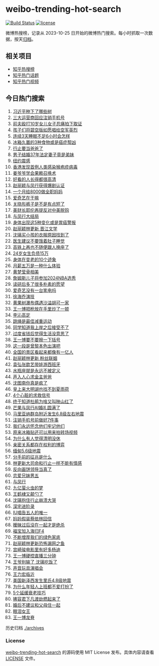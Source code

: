 # weibo-trending-hot-search

[![Build Status](https://github.com/justjavac/weibo-trending-hot-search/workflows/ci/badge.svg?branch=master)](https://github.com/justjavac/weibo-trending-hot-search/actions)
[![license](https://img.shields.io/github/license/justjavac/weibo-trending-hot-search)](https://github.com/justjavac/weibo-trending-hot-search/blob/master/LICENSE)

微博热搜榜，记录从 2023-10-25 日开始的微博热门搜索。每小时抓取一次数据，按天[归档](./archives)。

## 相关项目

- [知乎热搜榜](https://github.com/justjavac/zhihu-trending-top-search)
- [知乎热门话题](https://github.com/justjavac/zhihu-trending-hot-questions)
- [知乎热门视频](https://github.com/justjavac/zhihu-trending-hot-video)

## 今日热门搜索

<!-- BEGIN -->
<!-- 最后更新时间 Sat Apr 06 2024 07:19:01 GMT+0800 (China Standard Time) -->

1. [习近平种下了哪些树](https://s.weibo.com//weibo?q=%23%E4%B9%A0%E8%BF%91%E5%B9%B3%E7%A7%8D%E4%B8%8B%E4%BA%86%E5%93%AA%E4%BA%9B%E6%A0%91%23&Refer=new_time)
1. [三大运营商回应注销手机号](https://s.weibo.com//weibo?q=%23%E4%B8%89%E5%A4%A7%E8%BF%90%E8%90%A5%E5%95%86%E5%9B%9E%E5%BA%94%E6%B3%A8%E9%94%80%E6%89%8B%E6%9C%BA%E5%8F%B7%23&t=31&band_rank=25&Refer=top)
1. [前夫殴打10岁女儿女子忍痛拍下取证](https://s.weibo.com//weibo?q=%23%E5%89%8D%E5%A4%AB%E6%AE%B4%E6%89%9310%E5%B2%81%E5%A5%B3%E5%84%BF%E5%A5%B3%E5%AD%90%E5%BF%8D%E7%97%9B%E6%8B%8D%E4%B8%8B%E5%8F%96%E8%AF%81%23&t=31&band_rank=2&Refer=top)
1. [孩子们将碧空版如愿唱给空军英烈](https://s.weibo.com//weibo?q=%23%E5%AD%A9%E5%AD%90%E4%BB%AC%E5%B0%86%E7%A2%A7%E7%A9%BA%E7%89%88%E5%A6%82%E6%84%BF%E5%94%B1%E7%BB%99%E7%A9%BA%E5%86%9B%E8%8B%B1%E7%83%88%23&t=31&band_rank=3&Refer=top)
1. [连续3天睡眠不足6小时会怎样](https://s.weibo.com//weibo?q=%23%E8%BF%9E%E7%BB%AD3%E5%A4%A9%E7%9D%A1%E7%9C%A0%E4%B8%8D%E8%B6%B36%E5%B0%8F%E6%97%B6%E4%BC%9A%E6%80%8E%E6%A0%B7%23&t=31&band_rank=4&Refer=top)
1. [冰箱久置的3种食物或是癌症帮凶](https://s.weibo.com//weibo?q=%23%E5%86%B0%E7%AE%B1%E4%B9%85%E7%BD%AE%E7%9A%843%E7%A7%8D%E9%A3%9F%E7%89%A9%E6%88%96%E6%98%AF%E7%99%8C%E7%97%87%E5%B8%AE%E5%87%B6%23&t=31&band_rank=31&Refer=top)
1. [行止要当爸爸了](https://s.weibo.com//weibo?q=%23%E8%A1%8C%E6%AD%A2%E8%A6%81%E5%BD%93%E7%88%B8%E7%88%B8%E4%BA%86%23&t=31&band_rank=6&Refer=top)
1. [男子结婚37年法定妻子竟是弟妹](https://s.weibo.com//weibo?q=%23%E7%94%B7%E5%AD%90%E7%BB%93%E5%A9%9A37%E5%B9%B4%E6%B3%95%E5%AE%9A%E5%A6%BB%E5%AD%90%E7%AB%9F%E6%98%AF%E5%BC%9F%E5%A6%B9%23&t=31&band_rank=29&Refer=top)
1. [纽约震感](https://s.weibo.com//weibo?q=%E7%BA%BD%E7%BA%A6%E9%9C%87%E6%84%9F&t=31&band_rank=4&Refer=top)
1. [香港发现首例人类感染猴疱疹病毒](https://s.weibo.com//weibo?q=%23%E9%A6%99%E6%B8%AF%E5%8F%91%E7%8E%B0%E9%A6%96%E4%BE%8B%E4%BA%BA%E7%B1%BB%E6%84%9F%E6%9F%93%E7%8C%B4%E7%96%B1%E7%96%B9%E7%97%85%E6%AF%92%23&t=31&band_rank=11&Refer=top)
1. [姜爷爷学会果赖召唤术](https://s.weibo.com//weibo?q=%23%E5%A7%9C%E7%88%B7%E7%88%B7%E5%AD%A6%E4%BC%9A%E6%9E%9C%E8%B5%96%E5%8F%AC%E5%94%A4%E6%9C%AF%23&t=31&band_rank=10&Refer=top)
1. [好看的人长得都很高清](https://s.weibo.com//weibo?q=%23%E5%A5%BD%E7%9C%8B%E7%9A%84%E4%BA%BA%E9%95%BF%E5%BE%97%E9%83%BD%E5%BE%88%E9%AB%98%E6%B8%85%23&t=31&band_rank=12&Refer=top)
1. [赵丽颖与凤行获得爆剧认证](https://s.weibo.com//weibo?q=%23%E8%B5%B5%E4%B8%BD%E9%A2%96%E4%B8%8E%E5%87%A4%E8%A1%8C%E8%8E%B7%E5%BE%97%E7%88%86%E5%89%A7%E8%AE%A4%E8%AF%81%23&t=31&band_rank=12&Refer=top)
1. [一个月给8000做全职妈妈](https://s.weibo.com//weibo?q=%E4%B8%80%E4%B8%AA%E6%9C%88%E7%BB%998000%E5%81%9A%E5%85%A8%E8%81%8C%E5%A6%88%E5%A6%88&t=31&band_rank=15&Refer=top)
1. [爱奇艺在干嘛](https://s.weibo.com//weibo?q=%E7%88%B1%E5%A5%87%E8%89%BA%E5%9C%A8%E5%B9%B2%E5%98%9B&t=31&band_rank=8&Refer=top)
1. [关晓彤裤子是不是有点短了](https://s.weibo.com//weibo?q=%23%E5%85%B3%E6%99%93%E5%BD%A4%E8%A3%A4%E5%AD%90%E6%98%AF%E4%B8%8D%E6%98%AF%E6%9C%89%E7%82%B9%E7%9F%AD%E4%BA%86%23&t=31&band_rank=35&Refer=top)
1. [美财长耶伦再提反对中美脱钩](https://s.weibo.com//weibo?q=%23%E7%BE%8E%E8%B4%A2%E9%95%BF%E8%80%B6%E4%BC%A6%E5%86%8D%E6%8F%90%E5%8F%8D%E5%AF%B9%E4%B8%AD%E7%BE%8E%E8%84%B1%E9%92%A9%23&t=31&band_rank=30&Refer=top)
1. [与凤行大结局](https://s.weibo.com//weibo?q=%E4%B8%8E%E5%87%A4%E8%A1%8C%E5%A4%A7%E7%BB%93%E5%B1%80&t=31&band_rank=7&Refer=top)
1. [身体出现这5种变化或是胃癌警报](https://s.weibo.com//weibo?q=%23%E8%BA%AB%E4%BD%93%E5%87%BA%E7%8E%B0%E8%BF%995%E7%A7%8D%E5%8F%98%E5%8C%96%E6%88%96%E6%98%AF%E8%83%83%E7%99%8C%E8%AD%A6%E6%8A%A5%23&t=31&band_rank=18&Refer=top)
1. [赵丽颖林更新 晋江文学](https://s.weibo.com//weibo?q=%E8%B5%B5%E4%B8%BD%E9%A2%96%E6%9E%97%E6%9B%B4%E6%96%B0%20%E6%99%8B%E6%B1%9F%E6%96%87%E5%AD%A6&t=31&band_rank=13&Refer=top)
1. [沈璃买小孩的衣服原因找到了](https://s.weibo.com//weibo?q=%23%E6%B2%88%E7%92%83%E4%B9%B0%E5%B0%8F%E5%AD%A9%E7%9A%84%E8%A1%A3%E6%9C%8D%E5%8E%9F%E5%9B%A0%E6%89%BE%E5%88%B0%E4%BA%86%23&t=31&band_rank=20&Refer=top)
1. [医生建议不要饿着肚子睡觉](https://s.weibo.com//weibo?q=%23%E5%8C%BB%E7%94%9F%E5%BB%BA%E8%AE%AE%E4%B8%8D%E8%A6%81%E9%A5%BF%E7%9D%80%E8%82%9A%E5%AD%90%E7%9D%A1%E8%A7%89%23&t=31&band_rank=21&Refer=top)
1. [高铁上再也不随便跟人换座了](https://s.weibo.com//weibo?q=%23%E9%AB%98%E9%93%81%E4%B8%8A%E5%86%8D%E4%B9%9F%E4%B8%8D%E9%9A%8F%E4%BE%BF%E8%B7%9F%E4%BA%BA%E6%8D%A2%E5%BA%A7%E4%BA%86%23&t=31&band_rank=27&Refer=top)
1. [24岁女生负债15万](https://s.weibo.com//weibo?q=%2324%E5%B2%81%E5%A5%B3%E7%94%9F%E8%B4%9F%E5%80%BA15%E4%B8%87%23&t=31&band_rank=24&Refer=top)
1. [身体在变老的10个迹象](https://s.weibo.com//weibo?q=%23%E8%BA%AB%E4%BD%93%E5%9C%A8%E5%8F%98%E8%80%81%E7%9A%8410%E4%B8%AA%E8%BF%B9%E8%B1%A1%23&t=31&band_rank=32&Refer=top)
1. [月薪五万是一种什么体验](https://s.weibo.com//weibo?q=%23%E6%9C%88%E8%96%AA%E4%BA%94%E4%B8%87%E6%98%AF%E4%B8%80%E7%A7%8D%E4%BB%80%E4%B9%88%E4%BD%93%E9%AA%8C%23&t=31&band_rank=22&Refer=top)
1. [黄梦莹骨相美](https://s.weibo.com//weibo?q=%23%E9%BB%84%E6%A2%A6%E8%8E%B9%E9%AA%A8%E7%9B%B8%E7%BE%8E%23&t=31&band_rank=26&Refer=top)
1. [詹姆斯儿子将参加2024NBA选秀](https://s.weibo.com//weibo?q=%23%E8%A9%B9%E5%A7%86%E6%96%AF%E5%84%BF%E5%AD%90%E5%B0%86%E5%8F%82%E5%8A%A02024NBA%E9%80%89%E7%A7%80%23&t=31&band_rank=27&Refer=top)
1. [读研后多了很多朴素的愿望](https://s.weibo.com//weibo?q=%23%E8%AF%BB%E7%A0%94%E5%90%8E%E5%A4%9A%E4%BA%86%E5%BE%88%E5%A4%9A%E6%9C%B4%E7%B4%A0%E7%9A%84%E6%84%BF%E6%9C%9B%23&t=31&band_rank=16&Refer=top)
1. [爱奇艺没有一台笔电吗](https://s.weibo.com//weibo?q=%E7%88%B1%E5%A5%87%E8%89%BA%E6%B2%A1%E6%9C%89%E4%B8%80%E5%8F%B0%E7%AC%94%E7%94%B5%E5%90%97&t=31&band_rank=5&Refer=top)
1. [徐海乔演技](https://s.weibo.com//weibo?q=%E5%BE%90%E6%B5%B7%E4%B9%94%E6%BC%94%E6%8A%80&t=31&band_rank=14&Refer=top)
1. [黄果树瀑布偶遇沙溢胡可一家](https://s.weibo.com//weibo?q=%23%E9%BB%84%E6%9E%9C%E6%A0%91%E7%80%91%E5%B8%83%E5%81%B6%E9%81%87%E6%B2%99%E6%BA%A2%E8%83%A1%E5%8F%AF%E4%B8%80%E5%AE%B6%23&t=31&band_rank=31&Refer=top)
1. [王一博把枪放在手里炒了一顿](https://s.weibo.com//weibo?q=%23%E7%8E%8B%E4%B8%80%E5%8D%9A%E6%8A%8A%E6%9E%AA%E6%94%BE%E5%9C%A8%E6%89%8B%E9%87%8C%E7%82%92%E4%BA%86%E4%B8%80%E9%A1%BF%23&t=31&band_rank=32&Refer=top)
1. [李沁高定](https://s.weibo.com//weibo?q=%E6%9D%8E%E6%B2%81%E9%AB%98%E5%AE%9A&t=31&band_rank=9&Refer=top)
1. [跳绳是最佳减重运动](https://s.weibo.com//weibo?q=%23%E8%B7%B3%E7%BB%B3%E6%98%AF%E6%9C%80%E4%BD%B3%E5%87%8F%E9%87%8D%E8%BF%90%E5%8A%A8%23&t=31&band_rank=36&Refer=top)
1. [同学知道我上岸之后接受不了](https://s.weibo.com//weibo?q=%23%E5%90%8C%E5%AD%A6%E7%9F%A5%E9%81%93%E6%88%91%E4%B8%8A%E5%B2%B8%E4%B9%8B%E5%90%8E%E6%8E%A5%E5%8F%97%E4%B8%8D%E4%BA%86%23&t=31&band_rank=25&Refer=top)
1. [过度省钱后觉得生活没意思了](https://s.weibo.com//weibo?q=%23%E8%BF%87%E5%BA%A6%E7%9C%81%E9%92%B1%E5%90%8E%E8%A7%89%E5%BE%97%E7%94%9F%E6%B4%BB%E6%B2%A1%E6%84%8F%E6%80%9D%E4%BA%86%23&t=31&band_rank=1&Refer=top)
1. [王一博要不要擦一下括号](https://s.weibo.com//weibo?q=%23%E7%8E%8B%E4%B8%80%E5%8D%9A%E8%A6%81%E4%B8%8D%E8%A6%81%E6%93%A6%E4%B8%80%E4%B8%8B%E6%8B%AC%E5%8F%B7%23&t=31&band_rank=38&Refer=top)
1. [这一段是曾黎本色出演吧](https://s.weibo.com//weibo?q=%23%E8%BF%99%E4%B8%80%E6%AE%B5%E6%98%AF%E6%9B%BE%E9%BB%8E%E6%9C%AC%E8%89%B2%E5%87%BA%E6%BC%94%E5%90%A7%23&t=31&band_rank=43&Refer=top)
1. [全国的景区看起来都像有一亿人](https://s.weibo.com//weibo?q=%23%E5%85%A8%E5%9B%BD%E7%9A%84%E6%99%AF%E5%8C%BA%E7%9C%8B%E8%B5%B7%E6%9D%A5%E9%83%BD%E5%83%8F%E6%9C%89%E4%B8%80%E4%BA%BF%E4%BA%BA%23&t=31&band_rank=46&Refer=top)
1. [赵丽颖林更新 粉丝联姻](https://s.weibo.com//weibo?q=%E8%B5%B5%E4%B8%BD%E9%A2%96%E6%9E%97%E6%9B%B4%E6%96%B0%20%E7%B2%89%E4%B8%9D%E8%81%94%E5%A7%BB&t=31&band_rank=18&Refer=top)
1. [袁弘张歆艺带娃游西班牙](https://s.weibo.com//weibo?q=%23%E8%A2%81%E5%BC%98%E5%BC%A0%E6%AD%86%E8%89%BA%E5%B8%A6%E5%A8%83%E6%B8%B8%E8%A5%BF%E7%8F%AD%E7%89%99%23&t=31&band_rank=45&Refer=top)
1. [水瓶座就是永远不被定义](https://s.weibo.com//weibo?q=%E6%B0%B4%E7%93%B6%E5%BA%A7%E5%B0%B1%E6%98%AF%E6%B0%B8%E8%BF%9C%E4%B8%8D%E8%A2%AB%E5%AE%9A%E4%B9%89&t=31&band_rank=23&Refer=top)
1. [声入人心求金主爸爸](https://s.weibo.com//weibo?q=%23%E5%A3%B0%E5%85%A5%E4%BA%BA%E5%BF%83%E6%B1%82%E9%87%91%E4%B8%BB%E7%88%B8%E7%88%B8%23&t=31&band_rank=26&Refer=top)
1. [沈图南你真是疯了](https://s.weibo.com//weibo?q=%E6%B2%88%E5%9B%BE%E5%8D%97%E4%BD%A0%E7%9C%9F%E6%98%AF%E7%96%AF%E4%BA%86&t=31&band_rank=42&Refer=top)
1. [皇上来大明湖也找不到夏雨荷](https://s.weibo.com//weibo?q=%23%E7%9A%87%E4%B8%8A%E6%9D%A5%E5%A4%A7%E6%98%8E%E6%B9%96%E4%B9%9F%E6%89%BE%E4%B8%8D%E5%88%B0%E5%A4%8F%E9%9B%A8%E8%8D%B7%23&t=31&band_rank=45&Refer=top)
1. [4个心脏的求救信号](https://s.weibo.com//weibo?q=%234%E4%B8%AA%E5%BF%83%E8%84%8F%E7%9A%84%E6%B1%82%E6%95%91%E4%BF%A1%E5%8F%B7%23&t=31&band_rank=44&Refer=top)
1. [终于知道杜鹃为啥又叫映山红了](https://s.weibo.com//weibo?q=%23%E7%BB%88%E4%BA%8E%E7%9F%A5%E9%81%93%E6%9D%9C%E9%B9%83%E4%B8%BA%E5%95%A5%E5%8F%88%E5%8F%AB%E6%98%A0%E5%B1%B1%E7%BA%A2%E4%BA%86%23&t=31&band_rank=49&Refer=top)
1. [芒果与凤行AI婚礼圆满了](https://s.weibo.com//weibo?q=%23%E8%8A%92%E6%9E%9C%E4%B8%8E%E5%87%A4%E8%A1%8CAI%E5%A9%9A%E7%A4%BC%E5%9C%86%E6%BB%A1%E4%BA%86%23&t=31&band_rank=14&Refer=top)
1. [马里亚纳群岛附近发生6.8级左右地震](https://s.weibo.com//weibo?q=%23%E9%A9%AC%E9%87%8C%E4%BA%9A%E7%BA%B3%E7%BE%A4%E5%B2%9B%E9%99%84%E8%BF%91%E5%8F%91%E7%94%9F6.8%E7%BA%A7%E5%B7%A6%E5%8F%B3%E5%9C%B0%E9%9C%87%23&t=31&band_rank=44&Refer=top)
1. [注销手机号前做好7件事](https://s.weibo.com//weibo?q=%23%E6%B3%A8%E9%94%80%E6%89%8B%E6%9C%BA%E5%8F%B7%E5%89%8D%E5%81%9A%E5%A5%BD7%E4%BB%B6%E4%BA%8B%23&t=31&band_rank=50&Refer=top)
1. [我们永远怀念他们牢记他们](https://s.weibo.com//weibo?q=%23%E6%88%91%E4%BB%AC%E6%B0%B8%E8%BF%9C%E6%80%80%E5%BF%B5%E4%BB%96%E4%BB%AC%E7%89%A2%E8%AE%B0%E4%BB%96%E4%BB%AC%23&Refer=new_time)
1. [原来冰箱贴还可以用来拍转场视频](https://s.weibo.com//weibo?q=%E5%8E%9F%E6%9D%A5%E5%86%B0%E7%AE%B1%E8%B4%B4%E8%BF%98%E5%8F%AF%E4%BB%A5%E7%94%A8%E6%9D%A5%E6%8B%8D%E8%BD%AC%E5%9C%BA%E8%A7%86%E9%A2%91&t=31&band_rank=44&Refer=top)
1. [为什么有人觉得清明没休](https://s.weibo.com//weibo?q=%23%E4%B8%BA%E4%BB%80%E4%B9%88%E6%9C%89%E4%BA%BA%E8%A7%89%E5%BE%97%E6%B8%85%E6%98%8E%E6%B2%A1%E4%BC%91%23&t=31&band_rank=48&Refer=top)
1. [亲密关系都存在权利的博弈](https://s.weibo.com//weibo?q=%23%E4%BA%B2%E5%AF%86%E5%85%B3%E7%B3%BB%E9%83%BD%E5%AD%98%E5%9C%A8%E6%9D%83%E5%88%A9%E7%9A%84%E5%8D%9A%E5%BC%88%23&t=31&band_rank=39&Refer=top)
1. [缅甸5.6级地震](https://s.weibo.com//weibo?q=%23%E7%BC%85%E7%94%B85.6%E7%BA%A7%E5%9C%B0%E9%9C%87%23&t=31&band_rank=47&Refer=top)
1. [分手前的征兆是什么](https://s.weibo.com//weibo?q=%23%E5%88%86%E6%89%8B%E5%89%8D%E7%9A%84%E5%BE%81%E5%85%86%E6%98%AF%E4%BB%80%E4%B9%88%23&t=31&band_rank=46&Refer=top)
1. [林更新大司命和行止一样不能有情感](https://s.weibo.com//weibo?q=%23%E6%9E%97%E6%9B%B4%E6%96%B0%E5%A4%A7%E5%8F%B8%E5%91%BD%E5%92%8C%E8%A1%8C%E6%AD%A2%E4%B8%80%E6%A0%B7%E4%B8%8D%E8%83%BD%E6%9C%89%E6%83%85%E6%84%9F%23&t=31&band_rank=29&Refer=top)
1. [反向画饼领导当真了](https://s.weibo.com//weibo?q=%23%E5%8F%8D%E5%90%91%E7%94%BB%E9%A5%BC%E9%A2%86%E5%AF%BC%E5%BD%93%E7%9C%9F%E4%BA%86%23&t=31&band_rank=48&Refer=top)
1. [恋爱兄妹男五](https://s.weibo.com//weibo?q=%23%E6%81%8B%E7%88%B1%E5%85%84%E5%A6%B9%E7%94%B7%E4%BA%94%23&t=31&band_rank=34&Refer=top)
1. [与凤行](https://s.weibo.com//weibo?q=%E4%B8%8E%E5%87%A4%E8%A1%8C&t=31&band_rank=42&Refer=top)
1. [九亿萤火虫的梦](https://s.weibo.com//weibo?q=%E4%B9%9D%E4%BA%BF%E8%90%A4%E7%81%AB%E8%99%AB%E7%9A%84%E6%A2%A6&t=31&band_rank=40&Refer=top)
1. [王鹤棣又颠勺了](https://s.weibo.com//weibo?q=%23%E7%8E%8B%E9%B9%A4%E6%A3%A3%E5%8F%88%E9%A2%A0%E5%8B%BA%E4%BA%86%23&t=31&band_rank=39&Refer=top)
1. [沈璃抱住行止崩溃大哭](https://s.weibo.com//weibo?q=%23%E6%B2%88%E7%92%83%E6%8A%B1%E4%BD%8F%E8%A1%8C%E6%AD%A2%E5%B4%A9%E6%BA%83%E5%A4%A7%E5%93%AD%23&t=31&band_rank=16&Refer=top)
1. [深宅进阶录](https://s.weibo.com//weibo?q=%E6%B7%B1%E5%AE%85%E8%BF%9B%E9%98%B6%E5%BD%95&t=31&band_rank=47&Refer=top)
1. [IU唱告五人的唯一](https://s.weibo.com//weibo?q=%23IU%E5%94%B1%E5%91%8A%E4%BA%94%E4%BA%BA%E7%9A%84%E5%94%AF%E4%B8%80%23&t=31&band_rank=6&Refer=top)
1. [妈妈假装蔡依林回信](https://s.weibo.com//weibo?q=%23%E5%A6%88%E5%A6%88%E5%81%87%E8%A3%85%E8%94%A1%E4%BE%9D%E6%9E%97%E5%9B%9E%E4%BF%A1%23&t=31&band_rank=33&Refer=top)
1. [暧昧过后没在一起才是绝杀](https://s.weibo.com//weibo?q=%23%E6%9A%A7%E6%98%A7%E8%BF%87%E5%90%8E%E6%B2%A1%E5%9C%A8%E4%B8%80%E8%B5%B7%E6%89%8D%E6%98%AF%E7%BB%9D%E6%9D%80%23&t=31&band_rank=45&Refer=top)
1. [福宝加入海归F4](https://s.weibo.com//weibo?q=%23%E7%A6%8F%E5%AE%9D%E5%8A%A0%E5%85%A5%E6%B5%B7%E5%BD%92F4%23&t=31&band_rank=50&Refer=top)
1. [不断增厚我们的绿色家底](https://s.weibo.com//weibo?q=%23%E4%B8%8D%E6%96%AD%E5%A2%9E%E5%8E%9A%E6%88%91%E4%BB%AC%E7%9A%84%E7%BB%BF%E8%89%B2%E5%AE%B6%E5%BA%95%23&Refer=new_time)
1. [赵丽颖林更新恐怖漏网之鱼](https://s.weibo.com//weibo?q=%23%E8%B5%B5%E4%B8%BD%E9%A2%96%E6%9E%97%E6%9B%B4%E6%96%B0%E6%81%90%E6%80%96%E6%BC%8F%E7%BD%91%E4%B9%8B%E9%B1%BC%23&t=31&band_rank=34&Refer=top)
1. [宫崎骏电影里有好多杨迪](https://s.weibo.com//weibo?q=%23%E5%AE%AB%E5%B4%8E%E9%AA%8F%E7%94%B5%E5%BD%B1%E9%87%8C%E6%9C%89%E5%A5%BD%E5%A4%9A%E6%9D%A8%E8%BF%AA%23&t=31&band_rank=41&Refer=top)
1. [王一博硬控直播三分钟](https://s.weibo.com//weibo?q=%23%E7%8E%8B%E4%B8%80%E5%8D%9A%E7%A1%AC%E6%8E%A7%E7%9B%B4%E6%92%AD%E4%B8%89%E5%88%86%E9%92%9F%23&t=31&band_rank=33&Refer=top)
1. [王爷别输了 沈璃吃饭了](https://s.weibo.com//weibo?q=%E7%8E%8B%E7%88%B7%E5%88%AB%E8%BE%93%E4%BA%86%20%E6%B2%88%E7%92%83%E5%90%83%E9%A5%AD%E4%BA%86&t=31&band_rank=28&Refer=top)
1. [声音玩具演唱会](https://s.weibo.com//weibo?q=%E5%A3%B0%E9%9F%B3%E7%8E%A9%E5%85%B7%E6%BC%94%E5%94%B1%E4%BC%9A&t=31&band_rank=48&Refer=top)
1. [王力宏临沂](https://s.weibo.com//weibo?q=%23%E7%8E%8B%E5%8A%9B%E5%AE%8F%E4%B8%B4%E6%B2%82%23&t=31&band_rank=17&Refer=top)
1. [美国新泽西发生里氏4.8级地震](https://s.weibo.com//weibo?q=%23%E7%BE%8E%E5%9B%BD%E6%96%B0%E6%B3%BD%E8%A5%BF%E5%8F%91%E7%94%9F%E9%87%8C%E6%B0%8F4.8%E7%BA%A7%E5%9C%B0%E9%9C%87%23&t=31&band_rank=19&Refer=top)
1. [为什么年轻人上班都不爱打扮了](https://s.weibo.com//weibo?q=%23%E4%B8%BA%E4%BB%80%E4%B9%88%E5%B9%B4%E8%BD%BB%E4%BA%BA%E4%B8%8A%E7%8F%AD%E9%83%BD%E4%B8%8D%E7%88%B1%E6%89%93%E6%89%AE%E4%BA%86%23&t=31&band_rank=39&Refer=top)
1. [5个延缓衰老技巧](https://s.weibo.com//weibo?q=%235%E4%B8%AA%E5%BB%B6%E7%BC%93%E8%A1%B0%E8%80%81%E6%8A%80%E5%B7%A7%23&t=31&band_rank=49&Refer=top)
1. [拂容君下凡渡劫燃起来了](https://s.weibo.com//weibo?q=%E6%8B%82%E5%AE%B9%E5%90%9B%E4%B8%8B%E5%87%A1%E6%B8%A1%E5%8A%AB%E7%87%83%E8%B5%B7%E6%9D%A5%E4%BA%86&t=31&band_rank=37&Refer=top)
1. [婚后不建议和父母住一起](https://s.weibo.com//weibo?q=%23%E5%A9%9A%E5%90%8E%E4%B8%8D%E5%BB%BA%E8%AE%AE%E5%92%8C%E7%88%B6%E6%AF%8D%E4%BD%8F%E4%B8%80%E8%B5%B7%23&t=31&band_rank=41&Refer=top)
1. [眼泪女王](https://s.weibo.com//weibo?q=%E7%9C%BC%E6%B3%AA%E5%A5%B3%E7%8E%8B&t=31&band_rank=48&Refer=top)
1. [王一博龙脊](https://s.weibo.com//weibo?q=%23%E7%8E%8B%E4%B8%80%E5%8D%9A%E9%BE%99%E8%84%8A%23&t=31&band_rank=50&Refer=top)

<!-- END -->

历史归档 [./archives](./archives)

### License

[weibo-trending-hot-search](https://github.com/justjavac/weibo-trending-hot-search) 的源码使用 MIT License
发布。具体内容请查看 [LICENSE](./LICENSE) 文件。
